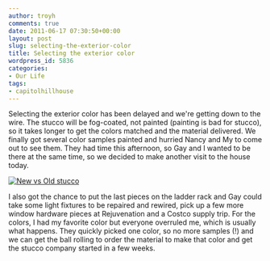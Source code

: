 ```yaml
---
author: troyh
comments: true
date: 2011-06-17 07:30:50+00:00
layout: post
slug: selecting-the-exterior-color
title: Selecting the exterior color
wordpress_id: 5836
categories:
- Our Life
tags:
- capitolhillhouse
---
```


Selecting the exterior color has been delayed and we're getting down to the wire. The stucco will be fog-coated, not painted (painting is bad for stucco), so it takes longer to get the colors matched and the material delivered. We finally got several color samples painted and hurried Nancy and My to come out to see them. They had time this afternoon, so Gay and I wanted to be there at the same time, so we decided to make another visit to the house today.

[![New vs Old stucco](http://farm6.static.flickr.com/5157/5842829918_512420d300.jpg)](http://www.flickr.com/photos/troyh/5842829918/)

<!-- more -->I also got the chance to put the last pieces on the ladder rack and Gay could take some light fixtures to be repaired and rewired, pick up a few more window hardware pieces at Rejuvenation and a Costco supply trip. For the colors, I had my favorite color but everyone overruled me, which is usually what happens. They quickly picked one color, so no more samples (!) and we can get the ball rolling to order the material to make that color and get the stucco company started in a few weeks.
